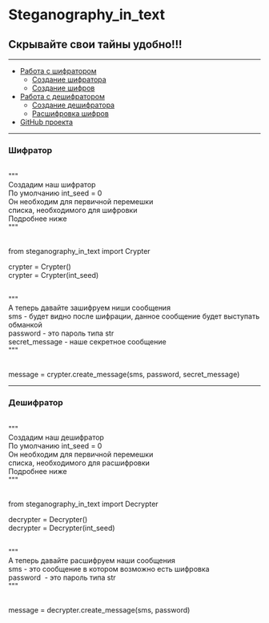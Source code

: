 # Steganography_in_text

## Скрывайте свои тайны удобно!!!

------

<ul>
<li>
<a href="#Crypter">Работа с шифратором</a>
<ul>
<li>
<a href="#create_crypter">Создание шифратора</a>
</li>

<li>
<a href="#crypter_work">Создание шифров</a>
</li>
</ul>
</li>
<li>
<a href="#Decrypter">Работа с дешифратором</a>
<ul>
<li>
<a href="#create_decrypter">Создание дешифратора</a>
</li>

<li>
<a href="#decrypter_work">Расшифровка шифров</a>
</li>
</ul>
</li>
<li>
<a href="https://github.com/red-lexinus/steganography_progect">GitHub проекта</a>
</li>
</ul>



-----


<h3 id="Crypter" >Шифратор</h3>
<p id="create_crypter" style="white-space:pre-wrap;">
"""
Создадим наш шифратор
По умолчанию int_seed = 0
Он необходим для первичной перемешки
списка, необходимого для шифровки
Подробнее ниже
"""

from steganography_in_text import Crypter

crypter = Crypter()<br>
crypter = Crypter(int_seed)
</p>
<p id="crypter_work" style="white-space:pre-wrap;">
"""
А теперь давайте зашифруем ниши сообщения
sms - будет видно после шифрации, данное сообщение будет выступать обманкой
password - это пароль типа str
secret_message - наше секретное сообщение
"""

message = crypter.create_message(sms, password, secret_message)
</p>


---

<h3 id="Decrypter" >Дешифратор</h3>
<p id="create_decrypter" style="white-space:pre-wrap;">
"""
Создадим наш дешифратор
По умолчанию int_seed = 0
Он необходим для первичной перемешки
списка, необходимого для расшифровки
Подробнее ниже
"""

from steganography_in_text import Decrypter

decrypter = Decrypter()<br>
decrypter = Decrypter(int_seed)
</p>
<p id="decrypter_work" style="white-space:pre-wrap;">
"""
А теперь давайте расшифруем наши сообщения
sms - это сообщение в котором возможно есть шифровка
password  - это пароль типа str
"""

message = decrypter.create_message(sms, password)
</p>





